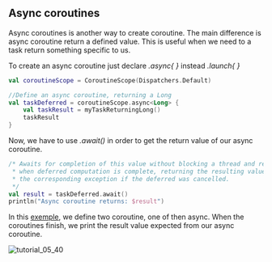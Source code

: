 ## Async coroutines

Async coroutines is another way to create coroutine. The main difference is async coroutine
return a defined value. This is useful when we need to a task return something specific to us.

To create an async coroutine just declare *.async<Type>{ }* instead *.launch{ }*
```kotlin
val coroutineScope = CoroutineScope(Dispatchers.Default)

//Define an async coroutine, returning a Long
val taskDeferred = coroutineScope.async<Long> {
    val taskResult = myTaskReturningLong()
    taskResult
}
```

Now, we have to use *.await()* in order to get the return value of our async coroutine.

```kotlin
/* Awaits for completion of this value without blocking a thread and resumes
 * when deferred computation is complete, returning the resulting value or throwing
 * the corresponding exception if the deferred was cancelled.
 */
val result = taskDeferred.await()
println("Async coroutine returns: $result")
```

In this [exemple](https://github.com/VoidHash/kotlin-coroutines/blob/master/src/main/kotlin/tutorial_5/Main5.kt), we define two coroutine, one of then async. When the coroutines
finish, we print the result value expected from our async coroutine.

![tutorial_05_40](https://github.com/VoidHash/kotlin-coroutines/assets/8929413/72159996-9953-4c4f-ba9a-dbca4d02e282)
